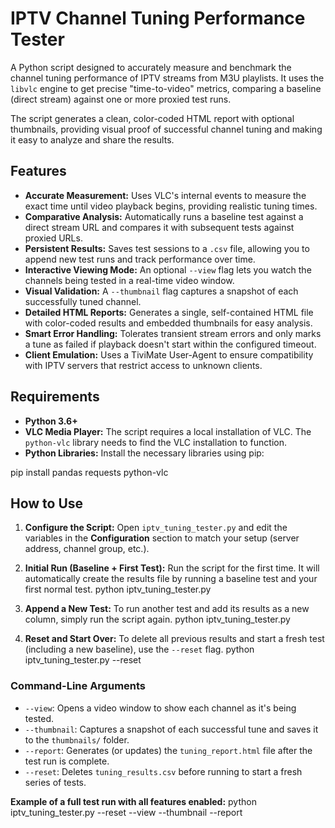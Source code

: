 # IPTV Channel Tuning Performance Tester

A Python script designed to accurately measure and benchmark the channel tuning performance of IPTV streams from M3U playlists. It uses the `libvlc` engine to get precise "time-to-video" metrics, comparing a baseline (direct stream) against one or more proxied test runs.

The script generates a clean, color-coded HTML report with optional thumbnails, providing visual proof of successful channel tuning and making it easy to analyze and share the results.

## Features

* **Accurate Measurement:** Uses VLC's internal events to measure the exact time until video playback begins, providing realistic tuning times.
* **Comparative Analysis:** Automatically runs a baseline test against a direct stream URL and compares it with subsequent tests against proxied URLs.
* **Persistent Results:** Saves test sessions to a `.csv` file, allowing you to append new test runs and track performance over time.
* **Interactive Viewing Mode:** An optional `--view` flag lets you watch the channels being tested in a real-time video window.
* **Visual Validation:** A `--thumbnail` flag captures a snapshot of each successfully tuned channel.
* **Detailed HTML Reports:** Generates a single, self-contained HTML file with color-coded results and embedded thumbnails for easy analysis.
* **Smart Error Handling:** Tolerates transient stream errors and only marks a tune as failed if playback doesn't start within the configured timeout.
* **Client Emulation:** Uses a TiviMate User-Agent to ensure compatibility with IPTV servers that restrict access to unknown clients.

## Requirements

* **Python 3.6+**
* **VLC Media Player:** The script requires a local installation of VLC. The `python-vlc` library needs to find the VLC installation to function.
* **Python Libraries:** Install the necessary libraries using pip:

pip install pandas requests python-vlc
## How to Use

1.  **Configure the Script:** Open `iptv_tuning_tester.py` and edit the variables in the **Configuration** section to match your setup (server address, channel group, etc.).

2.  **Initial Run (Baseline + First Test):** Run the script for the first time. It will automatically create the results file by running a baseline test and your first normal test.
python iptv_tuning_tester.py
3.  **Append a New Test:** To run another test and add its results as a new column, simply run the script again.
python iptv_tuning_tester.py
4.  **Reset and Start Over:** To delete all previous results and start a fresh test (including a new baseline), use the `--reset` flag.
python iptv_tuning_tester.py --reset
### Command-Line Arguments

* `--view`: Opens a video window to show each channel as it's being tested.
* `--thumbnail`: Captures a snapshot of each successful tune and saves it to the `thumbnails/` folder.
* `--report`: Generates (or updates) the `tuning_report.html` file after the test run is complete.
* `--reset`: Deletes `tuning_results.csv` before running to start a fresh series of tests.

**Example of a full test run with all features enabled:**
python iptv_tuning_tester.py --reset --view --thumbnail --report
